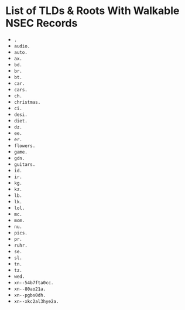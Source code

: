 # List of TLDs & Roots With Walkable NSEC Records

* `.`
* `audio.`
* `auto.`
* `ax.`
* `bd.`
* `br.`
* `bt.`
* `car.`
* `cars.`
* `ch.`
* `christmas.`
* `ci.`
* `desi.`
* `diet.`
* `dz.`
* `ee.`
* `er.`
* `flowers.`
* `game.`
* `gdn.`
* `guitars.`
* `id.`
* `ir.`
* `kg.`
* `kz.`
* `lb.`
* `lk.`
* `lol.`
* `mc.`
* `mom.`
* `nu.`
* `pics.`
* `pr.`
* `ruhr.`
* `se.`
* `sl.`
* `tn.`
* `tz.`
* `wed.`
* `xn--54b7fta0cc.`
* `xn--80ao21a.`
* `xn--pgbs0dh.`
* `xn--xkc2al3hye2a.`
